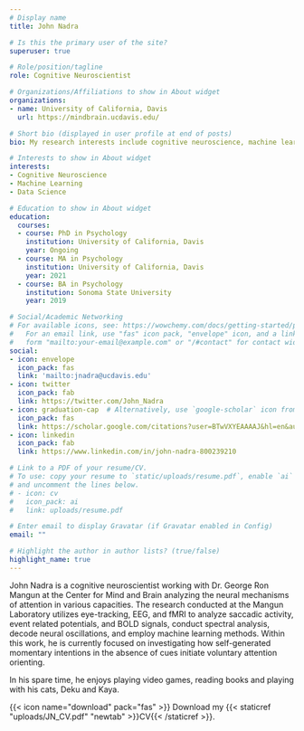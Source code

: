 ```yaml
---
# Display name
title: John Nadra

# Is this the primary user of the site?
superuser: true

# Role/position/tagline
role: Cognitive Neuroscientist

# Organizations/Affiliations to show in About widget
organizations:
- name: University of California, Davis
  url: https://mindbrain.ucdavis.edu/

# Short bio (displayed in user profile at end of posts)
bio: My research interests include cognitive neuroscience, machine learning and data science.

# Interests to show in About widget
interests:
- Cognitive Neuroscience
- Machine Learning
- Data Science

# Education to show in About widget
education:
  courses:
  - course: PhD in Psychology
    institution: University of California, Davis
    year: Ongoing
  - course: MA in Psychology
    institution: University of California, Davis
    year: 2021
  - course: BA in Psychology
    institution: Sonoma State University
    year: 2019

# Social/Academic Networking
# For available icons, see: https://wowchemy.com/docs/getting-started/page-builder/#icons
#   For an email link, use "fas" icon pack, "envelope" icon, and a link in the
#   form "mailto:your-email@example.com" or "/#contact" for contact widget.
social:
- icon: envelope
  icon_pack: fas
  link: 'mailto:jnadra@ucdavis.edu'
- icon: twitter
  icon_pack: fab
  link: https://twitter.com/John_Nadra
- icon: graduation-cap  # Alternatively, use `google-scholar` icon from `ai` icon pack
  icon_pack: fas
  link: https://scholar.google.com/citations?user=BTwVXYEAAAAJ&hl=en&authuser=1
- icon: linkedin
  icon_pack: fab
  link: https://www.linkedin.com/in/john-nadra-800239210

# Link to a PDF of your resume/CV.
# To use: copy your resume to `static/uploads/resume.pdf`, enable `ai` icons in `params.toml`, 
# and uncomment the lines below.
# - icon: cv
#   icon_pack: ai
#   link: uploads/resume.pdf

# Enter email to display Gravatar (if Gravatar enabled in Config)
email: ""

# Highlight the author in author lists? (true/false)
highlight_name: true
---
```


John Nadra is a cognitive neuroscientist working with Dr. George Ron Mangun at the Center for Mind and Brain analyzing the neural mechanisms of attention in various capacities. The research conducted at the Mangun Laboratory utilizes eye-tracking, EEG, and fMRI to analyze saccadic activity, event related potentials, and BOLD signals, conduct spectral analysis, decode neural oscillations, and employ machine learning methods. Within this work, he is currently focused on investigating how self-generated momentary intentions in the absence of cues initiate voluntary attention orienting.

In his spare time, he enjoys playing video games, reading books and playing with his cats, Deku and Kaya.

{{< icon name="download" pack="fas" >}} Download my {{< staticref "uploads/JN_CV.pdf" "newtab" >}}CV{{< /staticref >}}.
